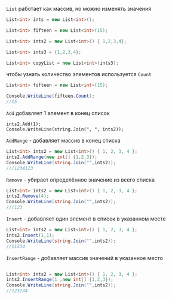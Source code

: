 `List` работает как массив, но можно изменять значения

```cs
List<int> ints = new List<int>();

List<int> fifteen = new List<int>(15);

List<int> ints2 = new List<int>() { 1,2,3,4};

List<int> ints3 = {1,2,3,4};

List<int> copyList = new List<int>(ints3);
```

чтобы узнать количество элементов используется `Count`
```cs
List<int> fifteen = new List<int>(15);

Console.WriteLine(fifteen.Count);
//15
```

`Add` добавляет 1 элемент в конец список
```
ints2.Add(1);
Console.WriteLine(string.Join(", ", ints2));
```

`AddRange` - добавляет массив в конец списка
```cs
List<int> ints2 = new List<int>() { 1, 2, 3, 4 };
ints2.AddRange(new int[] {1,2,3});
Console.WriteLine(string.Join("",ints2));
///1234123
```

`Remove` - убирает определённое значение из всего списка
```cs
List<int> ints2 = new List<int>() { 1, 2, 3, 4 };
ints2.Remove(4);
Console.WriteLine(string.Join("",ints2));
///123
```

`Insert` - добавляет один элемент в список в указанном месте
```cs
List<int> ints2 = new List<int>() { 1, 2, 3, 4 };
ints2.Insert(1,1);
Console.WriteLine(string.Join("",ints2));
//11234
```

`InsertRange` - добавляет массив значений в указанное место
```cs

List<int> ints2 = new List<int>() { 1, 2, 3, 4 };
ints2.InsertRange(1 ,new int[] {1,2,3});
Console.WriteLine(string.Join("",ints2));
//123234
```

